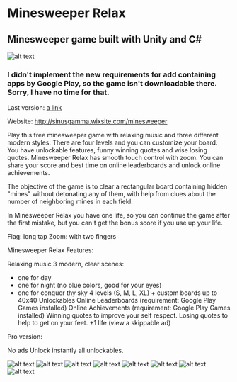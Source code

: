 # Minesweeper Relax

## Minesweeper game built with Unity and C#

![alt text](https://github.com/sinusgamma/MineSweeper-Relax-Android/blob/master/images/minesweeper-scenes.jpg)

### I didn't implement the new requirements for add containing apps by Google Play, so the game isn't downloadable there. Sorry, I have no time for that.

Last version: [a link](https://github.com/sinusgamma/MineSweeper-Relax-Android/blob/master/ms_relax17.apk)

Website: http://sinusgamma.wixsite.com/minesweeper

Play this free minesweeper game with relaxing music and three different modern styles. There are four levels and you can customize your board. You have unlockable features, funny winning quotes and wise losing quotes. Minesweeper Relax has smooth touch control with zoom. You can share your score and best time on online leaderboards and unlock online achievements.

The objective of the game is to clear a rectangular board containing hidden "mines" without detonating any of them, with help from clues about the number of neighboring mines in each field.

In Minesweeper Relax you have one life, so you can continue the game after the first mistake, but you can't get the bonus score if you use up your life.

Flag: long tap
Zoom: with two fingers

Minesweeper Relax Features:

Relaxing music
3 modern, clear scenes:
- one for day
- one for night (no blue colors, good for your eyes)
- one for conquer thy sky
4 levels (S, M, L, XL) + custom boards up to 40x40
Unlockables
Online Leaderboards (requirement: Google Play Games installed)
Online Achievements (requirement: Google Play Games installed)
Winning quotes to improve your self respect.
Losing quotes to help to get on your feet.
+1 life (view a skippable ad)

Pro version:

No ads
Unlock instantly all unlockables.

![alt text](https://github.com/sinusgamma/MineSweeper-Relax-Android/blob/master/images/Top%20View.png)
![alt text](https://github.com/sinusgamma/MineSweeper-Relax-Android/blob/master/images/minesweeper_tablet.jpg)
![alt text](https://github.com/sinusgamma/MineSweeper-Relax-Android/blob/master/images/minesweeper-custom-levels.jpg)
![alt text](https://github.com/sinusgamma/MineSweeper-Relax-Android/blob/master/images/minesweeper-free-time.jpg)
![alt text](https://github.com/sinusgamma/MineSweeper-Relax-Android/blob/master/images/minesweeper-morocco.jpg)
![alt text](https://github.com/sinusgamma/MineSweeper-Relax-Android/blob/master/images/minesweeper-leaderboards.jpg)
![alt text](https://github.com/sinusgamma/MineSweeper-Relax-Android/blob/master/images/minesweeper-relax.jpg)
![alt text](https://github.com/sinusgamma/MineSweeper-Relax-Android/blob/master/images/minesweeper_play.jpg)